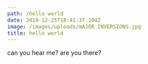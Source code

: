 ```yaml
---
path: /hello world
date: 2019-12-25T18:41:37.104Z
image: /images/uploads/mAJOR INVERSIONS.jpg
title: hello world
---
```

can you hear me? are you there?
